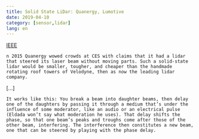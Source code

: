 ```yaml
---
title: Solid State LiDar: Quanergy, Lumotive
date: 2019-04-10
category: [sensor,lidar]
lang: en
---
```

[IEEE](https://spectrum.ieee.org/cars-that-think/transportation/sensors/quanergys-ceo-we-rule-solidstate-lidar)
```
n 2015 Quanergy wowed crowds at CES with claims that it had a lidar that steered its laser beam without moving parts. Such a solid-state lidar would be smaller, tougher, and cheaper than the handmade rotating roof towers of Velodyne, then as now the leading lidar company.
```
[...]
```
It works like this: You break a beam into daughter beams, then delay one of the daughters by passing it through a medium that’s under the influence of some moderator, like an audio or an electrical pulse (Eldada won’t say what moderation he uses). That delay shifts the phase, so that one beam’s peaks and troughs come after those of the other beam, interfering. The interference then constitutes a new beam, one that can be steered by playing with the phase delay.
```
